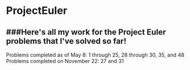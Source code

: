 # ProjectEuler
###Here's all my work for the Project Euler problems that I've solved so far!
---
Problems completed as of May 8: 1 through 25, 28 through 30, 35, and 48
Problems completed on November 22: 27 and 31
